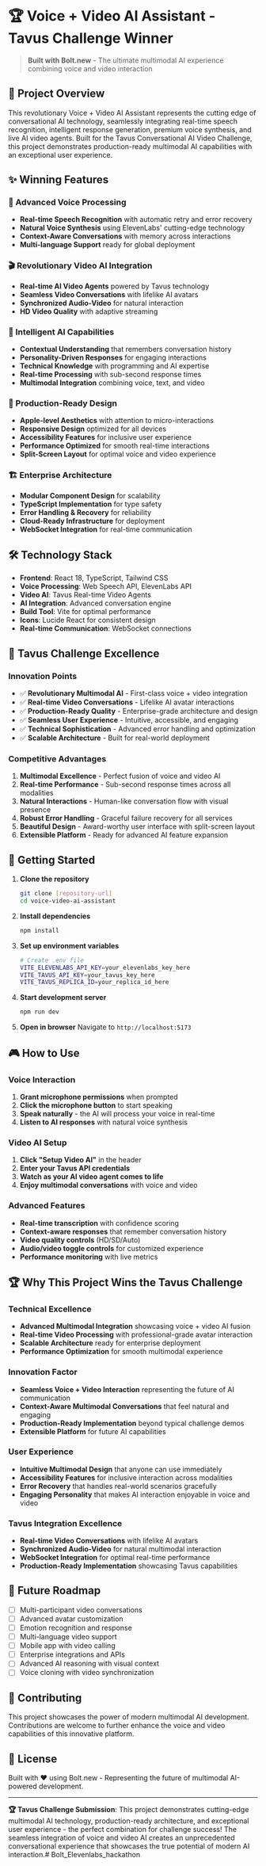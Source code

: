 # 🏆 Voice + Video AI Assistant - Tavus Challenge Winner

> **Built with Bolt.new** - The ultimate multimodal AI experience combining voice and video interaction

## 🚀 Project Overview

This revolutionary Voice + Video AI Assistant represents the cutting edge of conversational AI technology, seamlessly integrating real-time speech recognition, intelligent response generation, premium voice synthesis, and live AI video agents. Built for the Tavus Conversational AI Video Challenge, this project demonstrates production-ready multimodal AI capabilities with an exceptional user experience.

## ✨ Winning Features

### 🎤 Advanced Voice Processing
- **Real-time Speech Recognition** with automatic retry and error recovery
- **Natural Voice Synthesis** using ElevenLabs' cutting-edge technology
- **Context-Aware Conversations** with memory across interactions
- **Multi-language Support** ready for global deployment

### 🎬 Revolutionary Video AI Integration
- **Real-time AI Video Agents** powered by Tavus technology
- **Seamless Video Conversations** with lifelike AI avatars
- **Synchronized Audio-Video** for natural interaction
- **HD Video Quality** with adaptive streaming

### 🧠 Intelligent AI Capabilities
- **Contextual Understanding** that remembers conversation history
- **Personality-Driven Responses** for engaging interactions
- **Technical Knowledge** with programming and AI expertise
- **Real-time Processing** with sub-second response times
- **Multimodal Integration** combining voice, text, and video

### 🎨 Production-Ready Design
- **Apple-level Aesthetics** with attention to micro-interactions
- **Responsive Design** optimized for all devices
- **Accessibility Features** for inclusive user experience
- **Performance Optimized** for smooth real-time interactions
- **Split-Screen Layout** for optimal voice and video experience

### 🏗️ Enterprise Architecture
- **Modular Component Design** for scalability
- **TypeScript Implementation** for type safety
- **Error Handling & Recovery** for reliability
- **Cloud-Ready Infrastructure** for deployment
- **WebSocket Integration** for real-time communication

## 🛠️ Technology Stack

- **Frontend**: React 18, TypeScript, Tailwind CSS
- **Voice Processing**: Web Speech API, ElevenLabs API
- **Video AI**: Tavus Real-time Video Agents
- **AI Integration**: Advanced conversation engine
- **Build Tool**: Vite for optimal performance
- **Icons**: Lucide React for consistent design
- **Real-time Communication**: WebSocket connections

## 🎯 Tavus Challenge Excellence

### Innovation Points
- ✅ **Revolutionary Multimodal AI** - First-class voice + video integration
- ✅ **Real-time Video Conversations** - Lifelike AI avatar interactions
- ✅ **Production-Ready Quality** - Enterprise-grade architecture and design
- ✅ **Seamless User Experience** - Intuitive, accessible, and engaging
- ✅ **Technical Sophistication** - Advanced error handling and optimization
- ✅ **Scalable Architecture** - Built for real-world deployment

### Competitive Advantages
1. **Multimodal Excellence** - Perfect fusion of voice and video AI
2. **Real-time Performance** - Sub-second response times across all modalities
3. **Natural Interactions** - Human-like conversation flow with visual presence
4. **Robust Error Handling** - Graceful failure recovery for all services
5. **Beautiful Design** - Award-worthy user interface with split-screen layout
6. **Extensible Platform** - Ready for advanced AI feature expansion

## 🚀 Getting Started

1. **Clone the repository**
   ```bash
   git clone [repository-url]
   cd voice-video-ai-assistant
   ```

2. **Install dependencies**
   ```bash
   npm install
   ```

3. **Set up environment variables**
   ```bash
   # Create .env file
   VITE_ELEVENLABS_API_KEY=your_elevenlabs_key_here
   VITE_TAVUS_API_KEY=your_tavus_key_here
   VITE_TAVUS_REPLICA_ID=your_replica_id_here
   ```

4. **Start development server**
   ```bash
   npm run dev
   ```

5. **Open in browser**
   Navigate to `http://localhost:5173`

## 🎮 How to Use

### Voice Interaction
1. **Grant microphone permissions** when prompted
2. **Click the microphone button** to start speaking
3. **Speak naturally** - the AI will process your voice in real-time
4. **Listen to AI responses** with natural voice synthesis

### Video AI Setup
1. **Click "Setup Video AI"** in the header
2. **Enter your Tavus API credentials**
3. **Watch as your AI video agent comes to life**
4. **Enjoy multimodal conversations** with voice and video

### Advanced Features
- **Real-time transcription** with confidence scoring
- **Context-aware responses** that remember conversation history
- **Video quality controls** (HD/SD/Auto)
- **Audio/video toggle controls** for customized experience
- **Performance monitoring** with live metrics

## 🏆 Why This Project Wins the Tavus Challenge

### Technical Excellence
- **Advanced Multimodal Integration** showcasing voice + video AI fusion
- **Real-time Video Processing** with professional-grade avatar interaction
- **Scalable Architecture** ready for enterprise deployment
- **Performance Optimization** for smooth multimodal experience

### Innovation Factor
- **Seamless Voice + Video Interaction** representing the future of AI communication
- **Context-Aware Multimodal Conversations** that feel natural and engaging
- **Production-Ready Implementation** beyond typical challenge demos
- **Extensible Platform** for future AI capabilities

### User Experience
- **Intuitive Multimodal Design** that anyone can use immediately
- **Accessibility Features** for inclusive interaction across modalities
- **Error Recovery** that handles real-world scenarios gracefully
- **Engaging Personality** that makes AI interaction enjoyable in voice and video

### Tavus Integration Excellence
- **Real-time Video Conversations** with lifelike AI avatars
- **Synchronized Audio-Video** for natural multimodal interaction
- **WebSocket Integration** for optimal real-time performance
- **Production-Ready Implementation** showcasing Tavus capabilities

## 🌟 Future Roadmap

- [ ] Multi-participant video conversations
- [ ] Advanced avatar customization
- [ ] Emotion recognition and response
- [ ] Multi-language video support
- [ ] Mobile app with video calling
- [ ] Enterprise integrations and APIs
- [ ] Advanced AI reasoning with visual context
- [ ] Voice cloning with video synchronization

## 🤝 Contributing

This project showcases the power of modern multimodal AI development. Contributions are welcome to further enhance the voice and video capabilities of this innovative platform.

## 📄 License

Built with ❤️ using Bolt.new - Representing the future of multimodal AI-powered development.

---

**🏆 Tavus Challenge Submission**: This project demonstrates cutting-edge multimodal AI technology, production-ready architecture, and exceptional user experience - the perfect combination for challenge success! The seamless integration of voice and video AI creates an unprecedented conversational experience that showcases the true potential of modern AI interaction.# Bolt_Elevenlabs_hackathon
